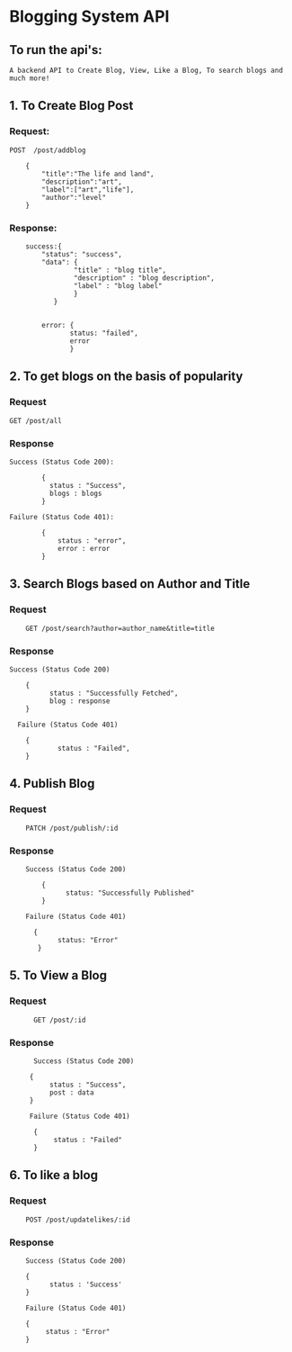 # Blogging System API

## To run the api's:

`A backend API to Create Blog, View, Like a Blog, To search blogs and much more!`


## 1. To Create Blog Post 

### Request:

    POST  /post/addblog

        {
            "title":"The life and land",
            "description":"art",
            "label":["art","life"],
            "author":"level" 
        }

### Response:


        success:{
            "status": "success",
            "data": {
                    "title" : "blog title",
                    "description" : "blog description",
                    "label" : "blog label"
                    }
               }


            error: { 
                   status: "failed",
                   error 
                   }


## 2. To get blogs on the basis of popularity

### Request

    GET /post/all

### Response

    Success (Status Code 200): 

            {
              status : "Success",
              blogs : blogs      
            }

    Failure (Status Code 401): 

            {
                status : "error",
                error : error
            }


## 3. Search Blogs based on Author and Title

### Request

        GET /post/search?author=author_name&title=title

### Response

    Success (Status Code 200)

        {
              status : "Successfully Fetched",
              blog : response    
        }

      Failure (Status Code 401)

        {
                status : "Failed",
        }


## 4. Publish Blog

### Request

        PATCH /post/publish/:id

### Response

        Success (Status Code 200)

            {
                  status: "Successfully Published"
            }

        Failure (Status Code 401)

          {
                status: "Error"
           }
  

  ## 5. To View a Blog

  ### Request
  
          GET /post/:id

  ### Response

          Success (Status Code 200)
 
         {
              status : "Success",
              post : data
         }

         Failure (Status Code 401)
          
          {
               status : "Failed"
          }

## 6. To like a blog

### Request

        POST /post/updatelikes/:id

### Response

        Success (Status Code 200)

        {
              status : 'Success'
        }

        Failure (Status Code 401)

        {
             status : "Error"
        }



